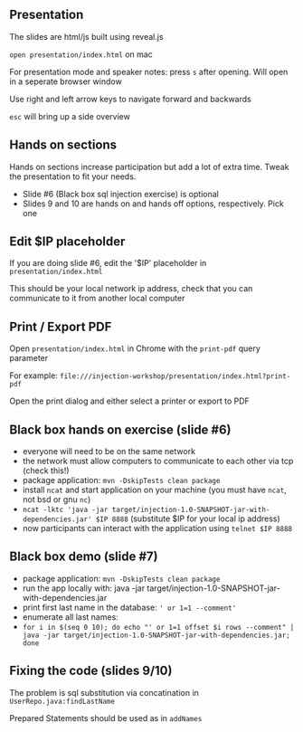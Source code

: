 ## Presentation
The slides are html/js built using reveal.js

```open presentation/index.html``` on mac

For presentation mode and speaker notes: press ```s``` after opening. Will open in a seperate browser window

Use right and left arrow keys to navigate forward and backwards

```esc``` will bring up a side overview

## Hands on sections
Hands on sections increase participation but add a lot of extra time. Tweak the presentation to fit your needs.
* Slide #6 (Black box sql injection exercise) is optional
* Slides 9 and 10 are hands on and hands off options, respectively. Pick one

## Edit $IP placeholder
If you are doing slide #6, edit the '$IP' placeholder in ```presentation/index.html```

This should be your local network ip address, check that you can communicate to it from another local computer

## Print / Export PDF
Open ```presentation/index.html``` in Chrome with the ```print-pdf``` query parameter

For example: ```file:///injection-workshop/presentation/index.html?print-pdf```

Open the print dialog and either select a printer or export to PDF

## Black box hands on exercise (slide #6)
* everyone will need to be on the same network
* the network must allow computers to communicate to each other via tcp (check this!)
* package application: ```mvn -DskipTests clean package```
* install ```ncat``` and start application on your machine (you must have ```ncat```, not bsd or gnu ```nc```)
* ```ncat -lktc 'java -jar target/injection-1.0-SNAPSHOT-jar-with-dependencies.jar' $IP 8888``` (substitute $IP for your local ip address)
* now participants can interact with the application using ```telnet $IP 8888```

## Black box demo (slide #7)
* package application: ```mvn -DskipTests clean package```
* run the app locally with: java -jar target/injection-1.0-SNAPSHOT-jar-with-dependencies.jar
* print first last name in the database: ```' or 1=1 --comment'```
* enumerate all last names:
* ```for i in $(seq 0 10); do echo "' or 1=1 offset $i rows --comment" | java -jar target/injection-1.0-SNAPSHOT-jar-with-dependencies.jar; done```

## Fixing the code (slides 9/10)
The problem is sql substitution via concatination in ```UserRepo.java:findLastName```

Prepared Statements should be used as in ```addNames```
